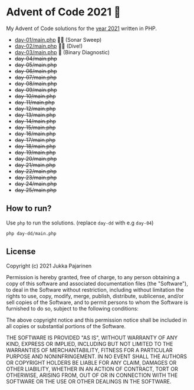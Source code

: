 # Advent of Code 2021 🎄

My Advent of Code solutions for the [year 2021](https://adventofcode.com/2021) written in PHP.

- [day-01/main.php](./day-01/main.php) 🌟🌟 (Sonar Sweep)
- [day-02/main.php](./day-02/main.php) 🌟🌟 (Dive!)
- [day-03/main.php](./day-03/main.php) 🌟 (Binary Diagnostic)
- ~~day-04/main.php~~
- ~~day-05/main.php~~
- ~~day-06/main.php~~
- ~~day-07/main.php~~
- ~~day-08/main.php~~
- ~~day-09/main.php~~
- ~~day-10/main.php~~
- ~~day-11/main.php~~
- ~~day-12/main.php~~
- ~~day-13/main.php~~
- ~~day-14/main.php~~
- ~~day-15/main.php~~
- ~~day-16/main.php~~
- ~~day-17/main.php~~
- ~~day-18/main.php~~
- ~~day-19/main.php~~
- ~~day-20/main.php~~
- ~~day-21/main.php~~
- ~~day-22/main.php~~
- ~~day-23/main.php~~
- ~~day-24/main.php~~
- ~~day-25/main.php~~

## How to run?

Use `php` to run the solutions. (replace `day-dd` with e.g `day-04`)

```
php day-dd/main.php
```

## License

Copyright (c) 2021 Jukka Pajarinen

Permission is hereby granted, free of charge, to any person obtaining a copy of this software and associated documentation files (the "Software"), to deal in the Software without restriction, including without limitation the rights to use, copy, modify, merge, publish, distribute, sublicense, and/or sell copies of the Software, and to permit persons to whom the Software is furnished to do so, subject to the following conditions:

The above copyright notice and this permission notice shall be included in all copies or substantial portions of the Software.

THE SOFTWARE IS PROVIDED "AS IS", WITHOUT WARRANTY OF ANY KIND, EXPRESS OR IMPLIED, INCLUDING BUT NOT LIMITED TO THE WARRANTIES OF MERCHANTABILITY, FITNESS FOR A PARTICULAR PURPOSE AND NONINFRINGEMENT. IN NO EVENT SHALL THE AUTHORS OR COPYRIGHT HOLDERS BE LIABLE FOR ANY CLAIM, DAMAGES OR OTHER LIABILITY, WHETHER IN AN ACTION OF CONTRACT, TORT OR OTHERWISE, ARISING FROM, OUT OF OR IN CONNECTION WITH THE SOFTWARE OR THE USE OR OTHER DEALINGS IN THE SOFTWARE.
